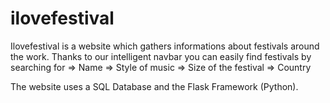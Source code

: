 # ilovefestival

Ilovefestival is a website which gathers informations about festivals around the work. 
Thanks to our intelligent navbar you can easily find festivals by searching for
=> Name
=> Style of music
=> Size of the festival
=> Country

The website uses a SQL Database and the Flask Framework (Python).
